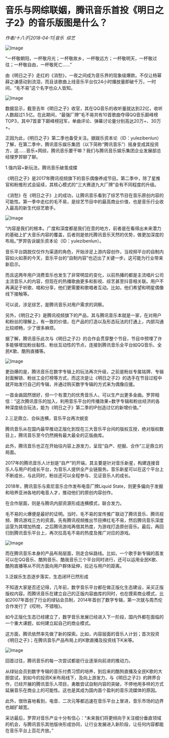 # 音乐与网综联姻，腾讯音乐首投《明日之子2》的音乐版图是什么？

*作者/十八子|2018-04-11|音乐 
                                                综艺*

![Image](http://static.ylzbl.com/uploads/ueditor/php/upload/image/20180412/1523538547210659.jpeg)

“一杯敬朝阳，一杯敬月光；一杯敬故乡，一杯敬远方；一杯敬明天，一杯敬过往；一杯敬自由，一杯敬死亡……”

由《明日之子》走红的《消愁》，一夜之间成为音乐界的现象级爆款。不仅让杨幂薛之谦感动到流泪，而且该歌曲上线音乐平台仅24小时播放量即破千万，一时间，“毛不易”这个名字也众人皆知。

![Image](http://si1.go2yd.com/get-image/0MGuAeWkiX2)

数据显示，截至去年《明日之子》收官，其在QQ音乐的收听量就达到22亿，收听人数超过1.5亿。在此期间，“最强厂牌”毛不易共有10首歌曲夺得QQ音乐巅峰榜TOP3，其中7首拿下巅峰榜冠军，单曲评论、弹幕讨论量分别高达20万+、30万+。

正因为此，《明日之子》第二季也备受关注。据娱乐资本论（ID：yulezibenlun）了解，在第二季中，腾讯音乐娱乐集团（以下简称“腾讯音乐”）摇身变成其投资方，这……音乐+网综，腾讯音乐要干嘛？我们与腾讯音乐娱乐集团企业发展部总经理罗羿聊了聊。

1.强内容+新玩法，腾讯音乐破茧成蝶

《明日之子》是2017年腾讯视频旗下的音乐偶像养成节目。第二季中，除了星推官和粉推形式会延续，其核心模式的“三大赛道九大厂牌”会有不同程度的升级。

《消愁》在《明日之子》上的成功，让腾讯音乐看到了综艺节目在音乐原创内容的可能性。第一季中走红的毛不易，是综艺节目中的最高商业价值，也是音乐行业收入最高的新生代综艺歌手。

![Image](http://si1.go2yd.com/get-image/0MGuAjaoixs)

“内容是我们的根本。广度和深度都是我们在意的地方，前者是在看得出未来潜力的基础上扩大音乐内容的覆盖，后者则是依托腾讯音乐天然的优势，做更加深度的布局。”罗羿告诉娱乐资本论（ID：yulezibenlun）。

音乐平台跳脱仅仅作为渠道的角色，开始涉足上游内容创作，当视频平台的自制内容如火如荼的今天，音乐平台的“自制内容”也迈出了关键一步。这可能为行业带来新启示。

而且这两年用户消费音乐也发生了非常明显的变化，以前热播的都是主流唱片公司主流音乐人的内容，但现在的热播歌曲更多和影视、综艺甚至抖音相关联。用户不再满足于听歌、唱和分享，他们更需要和歌唱者互动。比如，他们希望和明星偶像线下接触等。

可以说，涉足综艺，是腾讯音乐对用户需求的洞察。

另外，《明日之子》是腾讯视频旗下的产品，其与腾讯音乐本就是一家，在对用户和粉丝的理解上，有一致的价值，在产品的打造以及形态玩法的打通上，内部沟通比较顺畅，少了很多麻烦。

据了解，腾讯音乐此次与《明日之子2》的合作会贯穿整个节目，节目中预埋了许多能够增加粉丝黏性、粉丝互动性的节点，连接到腾讯音乐全平台如QQ音乐、全民K歌、酷狗直播等。

![Image](http://si1.go2yd.com/get-image/0MGuAiK5Nqq)

更劲爆的是，腾讯音乐在数字专辑上的玩法再次升级，之前是粉丝专属铭牌、专辑封面解锁、粉丝工会打榜等方式，而这次是让《明日之子2》的选手在节目过程中就开始发行自己的专辑，并通过购买数字专辑的方式来为偶像应援。

一首金曲固然很好，但一个有潜力的优秀音乐人，可以生产出更多金曲。罗羿相信：“这次腾讯音乐的加入，利用音乐平台的传播效果+数字专辑和粉丝经济的各种深度结合玩法，能为《明日之子》第二季的IP创造过亿的新增价值。”

2.三足鼎立、合纵连横，音乐平台再次蜕变

腾讯音乐从在国内最早推动正版化到现在三大音乐平台间的版权互授，绝对版权数目上，腾讯音乐至今仍然拥有最大最全的正版曲库。

此外，腾讯音乐也正在开始往内容上游发力，呈现“自产、挖掘、合作”三足鼎立的局面。

2017年的腾讯音乐人计划是“自产”的开端，其主要是针对音乐新星，构建连接音乐人与用户的成长平台，为音乐人提供全产业链服务。音乐新星可以在这个平台上不断成长，与此同时，粉丝还可以全程参与、见证音乐人的成长。

2018年，腾讯音乐与索尼音乐合作发布电音厂牌Liquid State，则更多偏向于发掘和培养亚洲各地的电音人才，推动他们的原创内容创作。

在合作层面，则是与腾讯内部资源形成连横模式，联合发力。

毛不易的火爆便是最好的证明。当时，毛不易的宣传推广联动了腾讯音乐、腾讯视频、腾讯游戏三方的资源。先有腾讯视频推出节目捧红毛不易，然后腾讯音乐深度运营为其增加热度，之后腾讯游戏再借其热度，为游戏打造原创音乐。最后，再回归到腾讯音乐平台上，再次拉高毛不易的热度及推广对应的游戏。

![Image](http://si1.go2yd.com/get-image/0MGuAfreaW0)

而在腾讯音乐本身的产品布局层面，则走合纵路线。比如，一个歌手新专辑的首发可以在QQ音乐、酷狗音乐、酷我音乐三个平台同时进行，还可以运用全民K歌、酷狗直播等从不同方面向用户群体延伸，拉近与用户的距离。

3.泛娱乐生态逐步落实，生态闭环已然形成

不知道大家是否还记得，几年前，数字音乐平台都在做正版化生态建设，采买正版版权内容。而腾讯音乐在建立自己的正版内容曲库的同时，也在摸索商业模式，比如2007年首创了行业的绿钻会员制，2014年首创了数字专辑，第一次就与周杰伦合作发行了《哎哟，不错哦》。

如今正版化生态已经建立了，数字音乐发展已经进入下一阶段，国内外都在面临的一个重大课题，如何建立起自己的商业模式。

这方面，腾讯依然率先做了新的探索。比如，内容层面的音乐人计划；首次投资《明日之子》；在腾讯音乐产品布局上的K歌直播及投资线下K米等。

![Image](http://si1.go2yd.com/get-image/0MGuAhA1STI)

回首过往，腾讯音乐的每一次尝试都是行业逐渐向前进的推动力。

从绿钻会员到数字专辑的音乐付费习惯的培养，到后来的酷狗直播及全民K歌的大胆尝试，到如今的投资K米布局线下，及向上游发力，与《明日之子2》的跨界合作，已经开展的腾讯音乐人项目，勇敢尝试自制内容的突破，不停地用多样的方式延展音乐在商业上的可能性。这也是其成为国内首个盈利的音乐流媒体的原因。

此外，很欣喜地看到，电音、二次元等都迅速在音乐平台上冒进，音乐市场的边界也越扩越宽。

采访最后，罗羿对音乐产业十分有信心：“未来我们将更倾向于关注细分垂直领域的机会，与腾讯音乐其他版块形成协同，让行业发展进入新阶段，让任何内容都能在音乐平台上百花齐放。”


